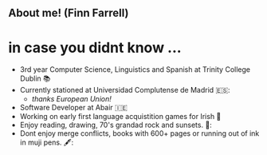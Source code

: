 ## About me! (Finn Farrell)
# in case you didnt know ...

+ 3rd year Computer Science, Linguistics and Spanish at Trinity College Dublin :books:
+ Currently stationed at Universidad Complutense de Madrid 🇪🇸:
     - *thanks European Union!* 
+ Software Developer at Abair :ireland: 
+ Working on early first language acquistition games for Irish :jigsaw:
+ Enjoy reading, drawing, 70's grandad rock and sunsets. 🌆:
+ Dont enjoy merge conflicts, books with 600+ pages or running out of ink in muji pens. 🖋️:

